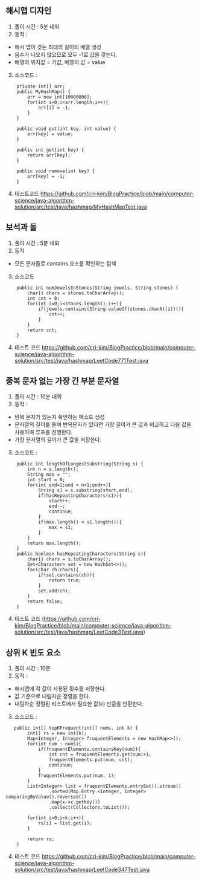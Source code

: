 ## 해시맵 디자인
1. 풀이 시간 : 5분 내외
2. 동작 : 
  - 해시 맵이 갖는 최대의 길이의 배열 생성
  - 음수가 나오지 않으므로 모두 -1로 값을 갖는다.
  - 배열의 위치값 = 키값, 배열의 값 = value
3. 소스코드 : 
```
    private int[] arr;
    public MyHashMap() {
        arr = new int[10000000];
        for(int i=0;i<arr.length;i++){
            arr[i] = -1;
        }
    }

    public void put(int key, int value) {
        arr[key] = value;
    }

    public int get(int key) {
        return arr[key];
    }

    public void remove(int key) {
        arr[key] = -1;
    }
```
4. 테스트코드
https://github.com/cri-kim/BlogPractice/blob/main/computer-science/java-algorithm-solution/src/test/java/hashmap/MyHashMapTest.java
## 보석과 돌
1. 풀이 시간 : 5분 내외
2. 동작
  - 모든 문자들로 contains 요소를 확인하는 탐색
3. 소스코드
```
    public int numJewelsInStones(String jewels, String stones) {
        char[] chars = stones.toCharArray();
        int cnt = 0;
        for(int i=0;i<stones.length();i++){
            if(jewels.contains(String.valueOf(stones.charAt(i)))){
                cnt++;
            }
        }
        return cnt;
    }
```
4. 테스트 코드
https://github.com/cri-kim/BlogPractice/blob/main/computer-science/java-algorithm-solution/src/test/java/hashmap/LeetCode771Test.java
## 중복 문자 없는 가장 긴 부분 문자열
1. 풀이 시간 : 10분 내외
2. 동작 :
  - 반복 문자가 있는지 확인하는 메소드 생성
  - 문자열의 길이를 돌며 반복문자가 있다면 가장 길이가 큰 값과 비교하고 다음 값을 사용하여 루프를 진행한다.
  - 가장 문자열의 길이가 큰 값을 저장한다.
3. 소스코드 :
```
    public int lengthOfLongestSubstring(String s) {
        int n = s.length();
        String max = "";
        int start = 0;
        for(int end=1;end < n+1;end++){
            String s1 = s.substring(start,end);
            if(hasRepeatingCharacters(s1)){
                start++;
                end--;
                continue;
            }
            if(max.length() < s1.length()){
                max = s1;
            }
        }
        return max.length();
    }
    public boolean hasRepeatingCharacters(String s){
        char[] chars = s.toCharArray();
        Set<Character> set = new HashSet<>();
        for(char ch:chars){
            if(set.contains(ch)){
                return true;
            }
            set.add(ch);
        }
        return false;
    }
```
4. 테스트 코드
(https://github.com/cri-kim/BlogPractice/blob/main/computer-science/java-algorithm-solution/src/test/java/hashmap/LeetCode3Test.java)
## 상위 K 빈도 요소
1. 풀이 시간 : 10분
2. 동작 :
  - 해시맵에 각 값이 사용된 횟수를 저장한다.
  - 값 기준으로 내림차순 정렬을 한다.
  - 내림차순 정렬된 리스트에서 필요한 값(k) 만큼을 반환한다.
3. 소스코드 :
```
   public int[] topKFrequent(int[] nums, int k) {
        int[] rs = new int[k];
        Map<Integer, Integer> fruquentElements = new HashMap<>();
        for(int num : nums){
            if(fruquentElements.containsKey(num)){
                int cnt = fruquentElements.get(num)+1;
                fruquentElements.put(num, cnt);
                continue;
            }
            fruquentElements.put(num, 1);
        }
        List<Integer> list = fruquentElements.entrySet().stream()
                .sorted(Map.Entry.<Integer, Integer> comparingByValue().reversed())
                .map(x->x.getKey())
                .collect(Collectors.toList());

        for(int i=0;i<k;i++){
            rs[i] = list.get(i);
        }

        return rs;
    }
```
4. 테스트 코드
https://github.com/cri-kim/BlogPractice/blob/main/computer-science/java-algorithm-solution/src/test/java/hashmap/LeetCode347Test.java